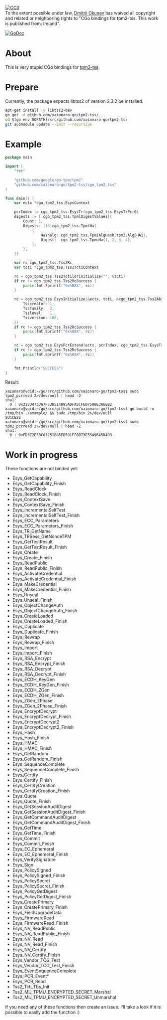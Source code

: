 <p xmlns:dct="http://purl.org/dc/terms/" xmlns:vcard="http://www.w3.org/2001/vcard-rdf/3.0#">
  <a rel="license"
     href="http://creativecommons.org/publicdomain/zero/1.0/">
    <img src="http://i.creativecommons.org/p/zero/1.0/88x31.png" style="border-style: none;" alt="CC0" />
  </a>
  <br />
  To the extent possible under law,
  <a rel="dct:publisher"
     href="https://github.com/xaionaro/">
    <span property="dct:title">Dmitrii Okunev</span></a>
  has waived all copyright and related or neighboring rights to
  "<span property="dct:title">CGo bindings for tpm2-tss</span>.
This work is published from:
<span property="vcard:Country" datatype="dct:ISO3166"
      content="IE" about="https://github.com/xaionaro-go/tpm2-tss">
  Ireland</span>".
</p>

[![GoDoc](https://godoc.org/github.com/xaionaro-go/tpm2-tss?status.svg)](https://pkg.go.dev/github.com/xaionaro-go/tpm2-tss/cgo_tpm2_tss?tab=doc)

# About

This is very stupid CGo bindings for [tpm2-tss](https://github.com/tpm2-software/tpm2-tss).

# Prepare

Currently, the package expects libtss2 of version 2.3.2 be installed.

```sh
apt-get install -y libtss2-dev
go get -d github.com/xaionaro-go/tpm2-tss/...
cd $(go env GOPATH)/src/github.com/xaionaro-go/tpm2-tss
git submodule update --init --recursive
```

# Example

```go
package main

import (
	"fmt"

	"github.com/google/go-tpm/tpm2"
	"github.com/xaionaro-go/tpm2-tss/cgo_tpm2_tss"
)

func main() {
	var ectx *cgo_tpm2_tss.EsysContext

	pcrIndex := cgo_tpm2_tss.EsysTr(cgo_tpm2_tss.EsysTrPcr0)
	digests := []cgo_tpm2_tss.TpmlDigestValues{{
		Count: 1,
		Digests: [16]cgo_tpm2_tss.TpmtHa{
			{
				Hashalg: cgo_tpm2_tss.TpmiAlgHash(tpm2.AlgSHA1),
				Digest:  cgo_tpm2_tss.TpmuHa{1, 2, 3, 4},
			},
		},
	}}

	var rc cgo_tpm2_tss.Tss2Rc
	var tcti *cgo_tpm2_tss.Tss2TctiContext

	rc = cgo_tpm2_tss.Tss2TctildrInitialize("", &tcti)
	if rc != cgo_tpm2_tss.Tss2RcSuccess {
		panic(fmt.Sprintf("0x%08X", rc))
	}

	rc = cgo_tpm2_tss.EsysInitialize(&ectx, tcti, &cgo_tpm2_tss.Tss2AbiVersion{
		Tsscreator: 1,
		Tssfamily:  2,
		Tsslevel:   1,
		Tssversion: 108,
	})
	if rc != cgo_tpm2_tss.Tss2RcSuccess {
		panic(fmt.Sprintf("0x%08X", rc))
	}

	rc = cgo_tpm2_tss.EsysPcrExtend(ectx, pcrIndex, cgo_tpm2_tss.EsysTrPassword, cgo_tpm2_tss.EsysTrNone, cgo_tpm2_tss.EsysTrNone, digests)
	if rc != cgo_tpm2_tss.Tss2RcSuccess {
		panic(fmt.Sprintf("0x%08X", rc))
	}

	fmt.Println("SUCCESS")
}
```
Result:
```
xaionaro@void:~/go/src/github.com/xaionaro-go/tpm2-tss$ sudo tpm2_pcrread 2>/dev/null | head -2
sha1:
  0 : 0x225D4733A7F538514995ADFA5CFE07590E3A6EB2
xaionaro@void:~/go/src/github.com/xaionaro-go/tpm2-tss$ go build -o /tmp/bin ./example/ && sudo /tmp/bin 2>/dev/null
SUCCESS
xaionaro@void:~/go/src/github.com/xaionaro-go/tpm2-tss$ sudo tpm2_pcrread 2>/dev/null | head -2
sha1:
  0 : 0xFD3E2E5BC01251885EB591FF0D73E55A9645D493
```

# Work in progress

These functions are not binded yet:
* Esys_GetCapability
* Esys_GetCapability_Finish
* Esys_ReadClock
* Esys_ReadClock_Finish
* Esys_ContextSave
* Esys_ContextSave_Finish
* Esys_IncrementalSelfTest
* Esys_IncrementalSelfTest_Finish
* Esys_ECC_Parameters
* Esys_ECC_Parameters_Finish
* Esys_TR_GetName
* Esys_TRSess_GetNonceTPM
* Esys_GetTestResult
* Esys_GetTestResult_Finish
* Esys_Create
* Esys_Create_Finish
* Esys_ReadPublic
* Esys_ReadPublic_Finish
* Esys_ActivateCredential
* Esys_ActivateCredential_Finish
* Esys_MakeCredential
* Esys_MakeCredential_Finish
* Esys_Unseal
* Esys_Unseal_Finish
* Esys_ObjectChangeAuth
* Esys_ObjectChangeAuth_Finish
* Esys_CreateLoaded
* Esys_CreateLoaded_Finish
* Esys_Duplicate
* Esys_Duplicate_Finish
* Esys_Rewrap
* Esys_Rewrap_Finish
* Esys_Import
* Esys_Import_Finish
* Esys_RSA_Encrypt
* Esys_RSA_Encrypt_Finish
* Esys_RSA_Decrypt
* Esys_RSA_Decrypt_Finish
* Esys_ECDH_KeyGen
* Esys_ECDH_KeyGen_Finish
* Esys_ECDH_ZGen
* Esys_ECDH_ZGen_Finish
* Esys_ZGen_2Phase
* Esys_ZGen_2Phase_Finish
* Esys_EncryptDecrypt
* Esys_EncryptDecrypt_Finish
* Esys_EncryptDecrypt2
* Esys_EncryptDecrypt2_Finish
* Esys_Hash
* Esys_Hash_Finish
* Esys_HMAC
* Esys_HMAC_Finish
* Esys_GetRandom
* Esys_GetRandom_Finish
* Esys_SequenceComplete
* Esys_SequenceComplete_Finish
* Esys_Certify
* Esys_Certify_Finish
* Esys_CertifyCreation
* Esys_CertifyCreation_Finish
* Esys_Quote
* Esys_Quote_Finish
* Esys_GetSessionAuditDigest
* Esys_GetSessionAuditDigest_Finish
* Esys_GetCommandAuditDigest
* Esys_GetCommandAuditDigest_Finish
* Esys_GetTime
* Esys_GetTime_Finish
* Esys_Commit
* Esys_Commit_Finish
* Esys_EC_Ephemeral
* Esys_EC_Ephemeral_Finish
* Esys_VerifySignature
* Esys_Sign
* Esys_PolicySigned
* Esys_PolicySigned_Finish
* Esys_PolicySecret
* Esys_PolicySecret_Finish
* Esys_PolicyGetDigest
* Esys_PolicyGetDigest_Finish
* Esys_CreatePrimary
* Esys_CreatePrimary_Finish
* Esys_FieldUpgradeData
* Esys_FirmwareRead
* Esys_FirmwareRead_Finish
* Esys_NV_ReadPublic
* Esys_NV_ReadPublic_Finish
* Esys_NV_Read
* Esys_NV_Read_Finish
* Esys_NV_Certify
* Esys_NV_Certify_Finish
* Esys_Vendor_TCG_Test
* Esys_Vendor_TCG_Test_Finish
* Esys_EventSequenceComplete
* Esys_PCR_Event*
* Esys_PCR_Read
* Tss2_Tcti_Tbs_Init
* Tss2_MU_TPMU_ENCRYPTED_SECRET_Marshal
* Tss2_MU_TPMU_ENCRYPTED_SECRET_Unmarshal

If you need any of these functions then create an issue. I'll take a look if
it is possible to easily add the function :)
